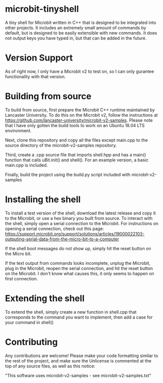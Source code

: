 # microbit-tinyshell
A tiny shell for Microbit written in C++ that is designed to be integrated into other projects. It includes an extremely small amount of commands by default, but is designed to be easily extensible with new commands. It does not output keys you have typed in, but that can be added in the future.

# Version Support
As of right now, I only have a Microbit v2 to test on, so I can only gurantee functionality with that version.

# Building from source
To build from source, first prepare the Microbit C++ runtime maintained by Lancaster University. To do this on the Microbit v2, follow the instructions at https://github.com/lancaster-university/microbit-v2-samples. Please note that I have only gotten the build tools to work on an Ubuntu 18.04 LTS environment.

Next, clone this repository and copy all the files except main.cpp to the source directory of the microbit-v2-samples repository.

Third, create a .cpp source file that imports shell.hpp and has a main() function that calls uBit.init() and shell(). For an example version, a basic main.cpp is included.

Finally, build the project using the build.py script included with microbit-v2-samples

# Installing the shell
To install a test version of the shell, download the latest release and copy it to the Microbit, or use a hex binary you built from source. To interact with the shell, simply open a serial connection to the Microbit. For instructions on opening a serial connection, check out this page: https://support.microbit.org/support/solutions/articles/19000022103-outputing-serial-data-from-the-micro-bit-to-a-computer

If the shell boot messages do not show up, simply hit the reset button on the Micro bit. 

If the text output from commands looks incomplete, unplug the Microbit, plug in the Microbit, reopen the serial connection, and hit the reset button on the Microbit. I don't know what causes this, it only seems to happen on first connection. 

# Extending the shell
To extend the shell, simply create a new function in shell.cpp that corresponds to the command you want to implement, then add a case for your command in shell()

# Contributing
Any contributions are welcome! Please make your code formatting similar to the rest of the project, and make sure the Unlicense is commented at the top of any source files, as well as this notice:

"This software uses microbit-v2-samples - see microbit-v2-samples.txt"
